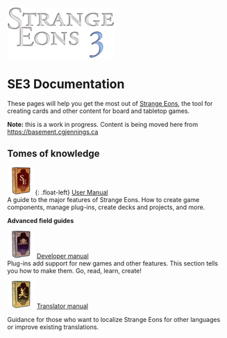 ![Strange Eons 3](images/se3-header.png)



# SE3 Documentation

These pages will help you get the most out of [Strange Eons](cgjennings.ca/eons/), the tool for creating cards and other content for board and tabletop games.

**Note:** this is a work in progress. Content is being moved here from https://basement.cgjennings.ca

## Tomes of knowledge

![](images/user-manual-logo.png){: .float-left} [User Manual](user-manual.md)  
A guide to the major features of Strange Eons. How to create game components, manage plug-ins, create decks and projects, and more.

**Advanced field guides**

![](images/developer-manual-logo.png) [Developer manual](dev-manual.md)  
Plug-ins add support for new games and other features. This section tells you how to make them. Go, read, learn, create!

![](images/translator-manual-logo.png) [Translator manual](translation-manual.md)  

Guidance for those who want to localize Strange Eons for other languages or improve existing translations.